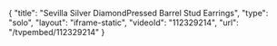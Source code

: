 {
    "title": "Sevilla Silver DiamondPressed Barrel Stud Earrings",
    "type": "solo",
    "layout": "iframe-static",
    "videoId": "112329214",
    "url": "\/tvpembed\/112329214"
}